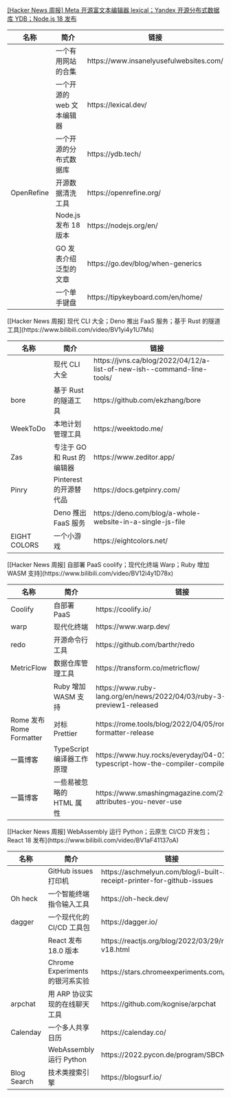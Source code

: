 [[Hacker News 周报] Meta 开源富文本编辑器 lexical；Yandex 开源分布式数据库 YDB；Node.js 18
发布](https://www.bilibili.com/video/BV16B4y127vi)
<table>
  <theader>
    <th>名称</th>
    <th>简介</th>
    <th>链接</th>
  </theader>
  <tbody>
    <tr>
      <td></td>
      <td>一个有用网站的合集</td>
      <td>https://www.insanelyusefulwebsites.com/</td>
    </tr><tr>
      <td></td>
      <td>一个开源的 web 文本编辑器</td>
      <td>https://lexical.dev/</td>
    </tr><tr>
      <td></td>
      <td>一个开源的分布式数据库</td>
      <td>https://ydb.tech/</td>
    </tr><tr>
      <td>OpenRefine</td>
      <td>开源数据清洗工具</td>
      <td>https://openrefine.org/</td>
    </tr><tr>
      <td></td>
      <td>Node.js 发布 18 版本</td>
      <td>https://nodejs.org/en/</td>
    </tr><tr>
      <td></td>
      <td>GO 发表介绍泛型的文章</td>
      <td>https://go.dev/blog/when-generics</td>
    </tr><tr>
      <td></td>
      <td>一个单手键盘</td>
      <td>https://tipykeyboard.com/en/home/</td>
    </tr>
  </tbody>
</table>
[[Hacker News 周报] 现代 CLI 大全；Deno 推出 FaaS 服务；基于 Rust
的隧道工具](https://www.bilibili.com/video/BV1yi4y1U7Ms)
<table>
  <theader>
    <th>名称</th>
    <th>简介</th>
    <th>链接</th>
  </theader>
  <tbody>
    <tr>
      <td></td>
      <td>现代 CLI 大全</td>
      <td>https://jvns.ca/blog/2022/04/12/a-list-of-new-ish--command-line-tools/</td>
    </tr><tr>
      <td>bore</td>
      <td>基于 Rust 的隧道工具</td>
      <td>https://github.com/ekzhang/bore</td>
    </tr><tr>
      <td>WeekToDo</td>
      <td>本地计划管理工具</td>
      <td>https://weektodo.me/</td>
    </tr><tr>
      <td>Zas</td>
      <td>专注于 GO 和 Rust 的编辑器</td>
      <td>https://www.zeditor.app/</td>
    </tr><tr>
      <td>Pinry</td>
      <td>Pinterest 的开源替代品</td>
      <td>https://docs.getpinry.com/</td>
    </tr><tr>
      <td></td>
      <td>Deno 推出 FaaS 服务</td>
      <td>https://deno.com/blog/a-whole-website-in-a-single-js-file</td>
    </tr><tr>
      <td>EIGHT COLORS</td>
      <td>一个小游戏</td>
      <td>https://eightcolors.net/</td>
    </tr>
  </tbody>
</table>
[[Hacker News 周报] 自部署 PaaS coolify；现代化终端 Warp；Ruby 增加 WASM
支持](https://www.bilibili.com/video/BV12i4y1D78x)
<table>
  <theader>
    <th>名称</th>
    <th>简介</th>
    <th>链接</th>
  </theader>
  <tbody>
    <tr>
      <td>Coolify</td>
      <td>自部署 PaaS</td>
      <td>https://coolify.io/</td>
    </tr><tr>
      <td>warp</td>
      <td>现代化终端</td>
      <td>https://www.warp.dev/</td>
    </tr><tr>
      <td>redo</td>
      <td>开源命令行工具</td>
      <td>https://github.com/barthr/redo</td>
    </tr><tr>
      <td>MetricFlow</td>
      <td>数据仓库管理工具</td>
      <td>https://transform.co/metricflow/</td>
    </tr><tr>
      <td></td>
      <td>Ruby 增加 WASM 支持</td>
      <td>https://www.ruby-lang.org/en/news/2022/04/03/ruby-3-2-0-preview1-released</td>
    </tr><tr>
      <td>Rome 发布 Rome Formatter</td>
      <td>对标 Prettier</td>
      <td>https://rome.tools/blog/2022/04/05/rome-formatter-release</td>
    </tr><tr>
      <td>一篇博客</td>
      <td>TypeScript 编译器工作原理</td>
      <td>https://www.huy.rocks/everyday/04-01-2022-typescript-how-the-compiler-compiles</td>
    </tr><tr>
      <td>一篇博客</td>
      <td>一些易被忽略的 HTML 属性</td>
      <td>https://www.smashingmagazine.com/2022/03/html-attributes-you-never-use</td>
    </tr>
  </tbody>
</table>
[[Hacker News 周报] WebAssembly 运行 Python；云原生 CI/CD 开发包；React 18
发布](https://www.bilibili.com/video/BV1aF41137oA)
<table>
  <theader>
    <th>名称</th>
    <th>简介</th>
    <th>链接</th>
  </theader>
  <tbody>
    <tr>
      <td></td>
      <td>GitHub issues 打印机</td>
      <td>https://aschmelyun.com/blog/i-built-a-receipt-printer-for-github-issues</td>
    </tr><tr>
      <td>Oh heck</td>
      <td>一个智能终端指令输入工具</td>
      <td>https://oh-heck.dev/</td>
    </tr><tr>
      <td>dagger</td>
      <td>一个现代化的 CI/CD 工具包</td>
      <td>https://dagger.io/</td>
    </tr><tr>
      <td></td>
      <td>React 发布 18.0 版本</td>
      <td>https://reactjs.org/blog/2022/03/29/react-v18.html</td>
    </tr><tr>
      <td></td>
      <td>Chrome Experiments 的银河系实验</td>
      <td>https://stars.chromeexperiments.com/</td>
    </tr><tr>
      <td>arpchat</td>
      <td>用 ARP 协议实现的在线聊天工具</td>
      <td>https://github.com/kognise/arpchat</td>
    </tr><tr>
      <td>Calenday</td>
      <td>一个多人共享日历</td>
      <td>https://calenday.co/</td>
    </tr><tr>
      <td></td>
      <td>WebAssembly 运行 Python</td>
      <td>https://2022.pycon.de/program/SBCNDY</td>
    </tr><tr>
      <td>Blog Search</td>
      <td>技术类搜索引擎</td>
      <td>https://blogsurf.io/</td>
    </tr>
  </tbody>
</table>